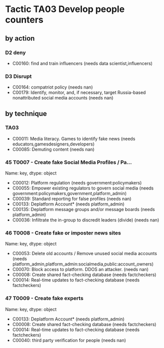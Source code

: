 # Tactic TA03 Develop people counters

## by action


### D2 deny
* C00160: find and train influencers (needs data scientist,influencers)

### D3 Disrupt
* C00164: compatriot policy (needs nan)
* C00179: Identify, monitor, and, if necessary, target Russia-based nonattributed social media accounts  (needs nan)

## by technique


### TA03
* C00011: Media literacy. Games to identify fake news (needs educators,gamesdesigners,developers)
* C00085: Demuting content (needs nan)

### 45    T0007 - Create fake Social Media Profiles / Pa...
Name: key, dtype: object
* C00012: Platform regulation (needs government:policymakers)
* C00055: Empower existing regulators to govern social media (needs government:policymakers,government,platform_admin)
* C00039: Standard reporting for false profiles (needs nan)
* C00133: Deplatform Account* (needs platform_admin)
* C00135: Deplatform message groups and/or message boards (needs platform_admin)
* C00036: Infiltrate the in-group to discredit leaders (divide) (needs nan)

### 46    T0008 - Create fake or imposter news sites
Name: key, dtype: object
* C00053: Delete old accounts / Remove unused social media accounts (needs platform_admin,platform_admin:socialmedia,public:account_owners)
* C00070: Block access to platform. DDOS an attacker. (needs nan)
* C00008: Create shared fact-checking database (needs factcheckers)
* C00014: Real-time updates to fact-checking database (needs factcheckers)

### 47    T0009 - Create fake experts
Name: key, dtype: object
* C00133: Deplatform Account* (needs platform_admin)
* C00008: Create shared fact-checking database (needs factcheckers)
* C00014: Real-time updates to fact-checking database (needs factcheckers)
* C00040: third party verification for people (needs nan)
